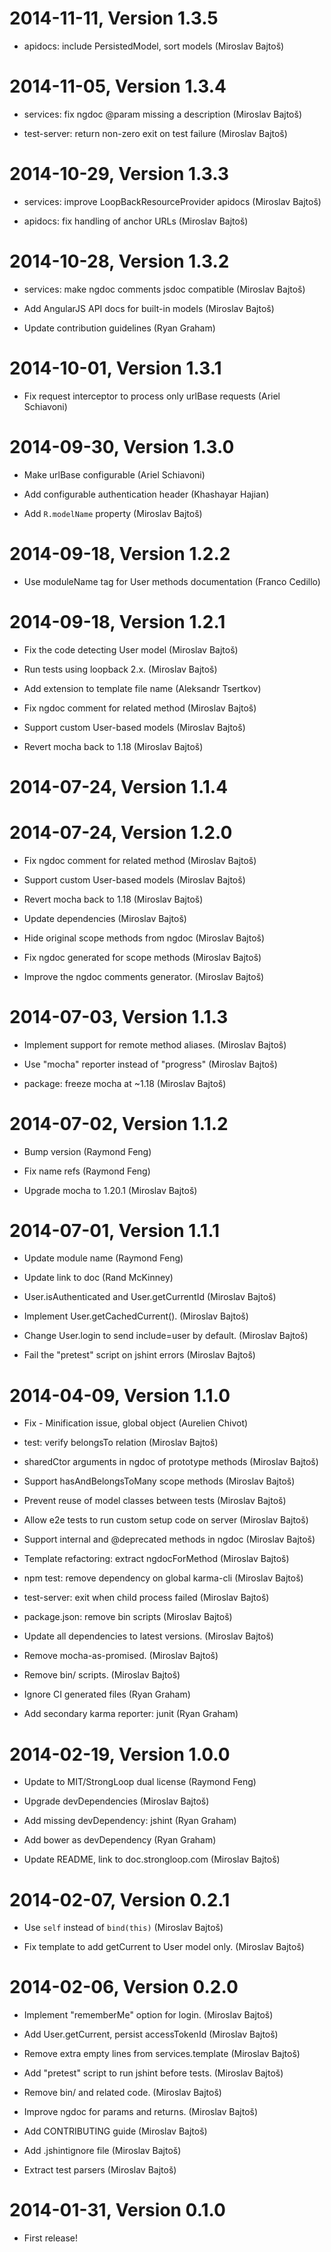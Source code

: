 2014-11-11, Version 1.3.5
=========================

 * apidocs: include PersistedModel, sort models (Miroslav Bajtoš)


2014-11-05, Version 1.3.4
=========================

 * services: fix ngdoc @param missing a description (Miroslav Bajtoš)

 * test-server: return non-zero exit on test failure (Miroslav Bajtoš)


2014-10-29, Version 1.3.3
=========================

 * services: improve LoopBackResourceProvider apidocs (Miroslav Bajtoš)

 * apidocs: fix handling of anchor URLs (Miroslav Bajtoš)


2014-10-28, Version 1.3.2
=========================

 * services: make ngdoc comments jsdoc compatible (Miroslav Bajtoš)

 * Add AngularJS API docs for built-in models (Miroslav Bajtoš)

 * Update contribution guidelines (Ryan Graham)


2014-10-01, Version 1.3.1
=========================

 * Fix request interceptor to process only urlBase requests (Ariel Schiavoni)


2014-09-30, Version 1.3.0
=========================

 * Make urlBase configurable (Ariel Schiavoni)

 * Add configurable authentication header (Khashayar Hajian)

 * Add `R.modelName` property (Miroslav Bajtoš)


2014-09-18, Version 1.2.2
=========================

 * Use moduleName tag for User methods documentation (Franco Cedillo)


2014-09-18, Version 1.2.1
=========================

 * Fix the code detecting User model (Miroslav Bajtoš)

 * Run tests using loopback 2.x. (Miroslav Bajtoš)

 * Add extension to template file name (Aleksandr Tsertkov)

 * Fix ngdoc comment for related method (Miroslav Bajtoš)

 * Support custom User-based models (Miroslav Bajtoš)

 * Revert mocha back to 1.18 (Miroslav Bajtoš)


2014-07-24, Version 1.1.4
=========================



2014-07-24, Version 1.2.0
=========================

 * Fix ngdoc comment for related method (Miroslav Bajtoš)

 * Support custom User-based models (Miroslav Bajtoš)

 * Revert mocha back to 1.18 (Miroslav Bajtoš)

 * Update dependencies (Miroslav Bajtoš)

 * Hide original scope methods from ngdoc (Miroslav Bajtoš)

 * Fix ngdoc generated for scope methods (Miroslav Bajtoš)

 * Improve the ngdoc comments generator. (Miroslav Bajtoš)


2014-07-03, Version 1.1.3
=========================

 * Implement support for remote method aliases. (Miroslav Bajtoš)

 * Use "mocha" reporter instead of "progress" (Miroslav Bajtoš)

 * package: freeze mocha at ~1.18 (Miroslav Bajtoš)


2014-07-02, Version 1.1.2
=========================

 * Bump version (Raymond Feng)

 * Fix name refs (Raymond Feng)

 * Upgrade mocha to 1.20.1 (Miroslav Bajtoš)


2014-07-01, Version 1.1.1
=========================

 * Update module name (Raymond Feng)

 * Update link to doc (Rand McKinney)

 * User.isAuthenticated and User.getCurrentId (Miroslav Bajtoš)

 * Implement User.getCachedCurrent(). (Miroslav Bajtoš)

 * Change User.login to send include=user by default. (Miroslav Bajtoš)

 * Fail the "pretest" script on jshint errors (Miroslav Bajtoš)


2014-04-09, Version 1.1.0
=========================

 * Fix - Minification issue, global object (Aurelien Chivot)

 * test: verify belongsTo relation (Miroslav Bajtoš)

 * sharedCtor arguments in ngdoc of prototype methods (Miroslav Bajtoš)

 * Support hasAndBelongsToMany scope methods (Miroslav Bajtoš)

 * Prevent reuse of model classes between tests (Miroslav Bajtoš)

 * Allow e2e tests to run custom setup code on server (Miroslav Bajtoš)

 * Support internal and @deprecated methods in ngdoc (Miroslav Bajtoš)

 * Template refactoring: extract ngdocForMethod (Miroslav Bajtoš)

 * npm test: remove dependency on global karma-cli (Miroslav Bajtoš)

 * test-server: exit when child process failed (Miroslav Bajtoš)

 * package.json: remove bin scripts (Miroslav Bajtoš)

 * Update all dependencies to latest versions. (Miroslav Bajtoš)

 * Remove mocha-as-promised. (Miroslav Bajtoš)

 * Remove bin/ scripts. (Miroslav Bajtoš)

 * Ignore CI generated files (Ryan Graham)

 * Add secondary karma reporter: junit (Ryan Graham)


2014-02-19, Version 1.0.0
=========================

 * Update to MIT/StrongLoop dual license (Raymond Feng)

 * Upgrade devDependencies (Miroslav Bajtoš)

 * Add missing devDependency: jshint (Ryan Graham)

 * Add bower as devDependency (Ryan Graham)

 * Update README, link to doc.strongloop.com (Miroslav Bajtoš)


2014-02-07, Version 0.2.1
=========================

 * Use `self` instead of `bind(this)` (Miroslav Bajtoš)

 * Fix template to add getCurrent to User model only. (Miroslav Bajtoš)


2014-02-06, Version 0.2.0
=========================

 * Implement "rememberMe" option for login. (Miroslav Bajtoš)

 * Add User.getCurrent, persist accessTokenId (Miroslav Bajtoš)

 * Remove extra empty lines from services.template (Miroslav Bajtoš)

 * Add "pretest" script to run jshint before tests. (Miroslav Bajtoš)

 * Remove bin/ and related code. (Miroslav Bajtoš)

 * Improve ngdoc for params and returns. (Miroslav Bajtoš)

 * Add CONTRIBUTING guide (Miroslav Bajtoš)

 * Add .jshintignore file (Miroslav Bajtoš)

 * Extract test parsers (Miroslav Bajtoš)


2014-01-31, Version 0.1.0
=========================

 * First release!
